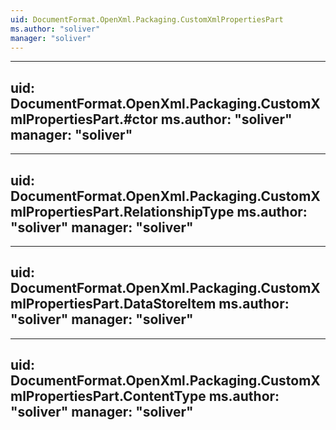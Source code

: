 ```yaml
---
uid: DocumentFormat.OpenXml.Packaging.CustomXmlPropertiesPart
ms.author: "soliver"
manager: "soliver"
---
```


---
uid: DocumentFormat.OpenXml.Packaging.CustomXmlPropertiesPart.#ctor
ms.author: "soliver"
manager: "soliver"
---

---
uid: DocumentFormat.OpenXml.Packaging.CustomXmlPropertiesPart.RelationshipType
ms.author: "soliver"
manager: "soliver"
---

---
uid: DocumentFormat.OpenXml.Packaging.CustomXmlPropertiesPart.DataStoreItem
ms.author: "soliver"
manager: "soliver"
---

---
uid: DocumentFormat.OpenXml.Packaging.CustomXmlPropertiesPart.ContentType
ms.author: "soliver"
manager: "soliver"
---
